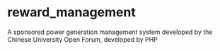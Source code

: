 # reward_management
A sponsored power generation management system developed by the Chinese University Open Forum, developed by PHP
